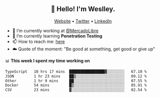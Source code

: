 <h2 align="center">👋 Hello! I'm Weslley.</h2>
<p align="center">
  <a href="http://weslleyneri.com.br">Website</a> •
  <a href="https://twitter.com/Weslley_Neri">Twitter</a> •
  <a href="https://www.linkedin.com/in/weslley-neri-3658908b">LinkedIn</a>
</p>


- 🔭 I’m currently working at [@MercadoLibre](https://github.com/mercadolibre)
- 🌱 I’m currently learning **Penetration Testing**
- 📫 How to reach me: [here](mailto:weslley39@gmail.com)
- ☁️ Quote of the moment: "Be good at something, get good or give up"

📊 **This week I spent my time working on**
<!--START_SECTION:waka-->

```txt
TypeScript   10 hrs 17 mins  ████████████████▓░░░░░░░░   67.10 %
JSON         1 hr 23 mins    ██▒░░░░░░░░░░░░░░░░░░░░░░   09.12 %
Other        1 hr 9 mins     ██░░░░░░░░░░░░░░░░░░░░░░░   07.55 %
Docker       54 mins         █▒░░░░░░░░░░░░░░░░░░░░░░░   05.91 %
CSV          23 mins         ▓░░░░░░░░░░░░░░░░░░░░░░░░   02.54 %
```

<!--END_SECTION:waka-->

<!-- Inspired by https://github.com/gruselhaus/gruselhaus -->